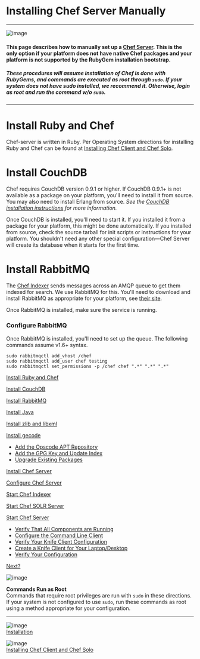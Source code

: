 Installing Chef Server Manually
===============================

  

* * * * *

![image](../attachments/18645213/19005524.png)

#### This page describes how to manually set up a [Chef Server](Chef%20Server.html "Chef Server"). This is the only option if your platform does not have native Chef packages and your platform is not supported by the RubyGem installation bootstrap.

##### These procedures will assume installation of Chef is done with RubyGems, and commands are executed as root through `sudo`. If your system does not have sudo installed, we recommend it. Otherwise, login as root and run the command w/o `sudo`.

* * * * *

Install Ruby and Chef
=====================

Chef-server is written in Ruby. Per Operating System directions for
installing Ruby and Chef can be found at [Installing Chef Client and
Chef
Solo](Installing%20Chef%20Client%20and%20Chef%20Solo.html "Installing Chef Client and Chef Solo").

Install CouchDB
===============

Chef requires CouchDB version 0.9.1 or higher. If CouchDB 0.9.1+ is not
available as a package on your platform, you'll need to install it from
source. You may also need to install Erlang from source. *See the
[CouchDB installation
instructions](http://wiki.apache.org/couchdb/Installation) for more
information.*

Once CouchDB is installed, you'll need to start it. If you installed it
from a package for your platform, this might be done automatically. If
you installed from source, check the source tarball for init scripts or
instructions for your platform. You shouldn't need any other special
configuration—Chef Server will create its database when it starts for
the first time.

Install RabbitMQ
================

The [Chef Indexer](Chef%20Indexer.html "Chef Indexer") sends messages
across an AMQP queue to get them indexed for search. We use RabbitMQ for
this. You'll need to download and install RabbitMQ as appropriate for
your platform, see [their site](http://www.rabbitmq.com/).

Once RabbitMQ is installed, make sure the service is running.

### Configure RabbitMQ

Once RabbitMQ is installed, you'll need to set up the queue. The
following commands assume v1.6+ syntax.

    sudo rabbitmqctl add_vhost /chef
    sudo rabbitmqctl add_user chef testing
    sudo rabbitmqctl set_permissions -p /chef chef ".*" ".*" ".*"

  

[Install Ruby and
Chef](#InstallingChefServerManually-InstallRubyandChef)

[Install CouchDB](#InstallingChefServerManually-InstallCouchDB)

[Install RabbitMQ](#InstallingChefServerManually-InstallRabbitMQ)

[Install Java](#InstallingChefServerManually-InstallJava)

[Install zlib and
libxml](#InstallingChefServerManually-Installzlibandlibxml)

[Install gecode](#InstallingChefServerManually-Installgecode)

-   [Add the Opscode APT
    Repository](#InstallingChefServerManually-AddtheOpscodeAPTRepository)
-   [Add the GPG Key and Update
    Index](#InstallingChefServerManually-AddtheGPGKeyandUpdateIndex)
-   [Upgrade Existing
    Packages](#InstallingChefServerManually-UpgradeExistingPackages)

[Install Chef Server](#InstallingChefServerManually-InstallChefServer)

[Configure Chef
Server](#InstallingChefServerManually-ConfigureChefServer)

[Start Chef Indexer](#InstallingChefServerManually-StartChefIndexer)

[Start Chef SOLR
Server](#InstallingChefServerManually-StartChefSOLRServer)

[Start Chef Server](#InstallingChefServerManually-StartChefServer)

-   [Verify That All Components are
    Running](#InstallingChefServerManually-VerifyThatAllComponentsareRunning)
-   [Configure the Command Line
    Client](#InstallingChefServerManually-ConfiguretheCommandLineClient)
-   [Verify Your Knife Client
    Configuration](#InstallingChefServerManually-VerifyYourKnifeClientConfiguration)
-   [Create a Knife Client for Your
    Laptop/Desktop](#InstallingChefServerManually-CreateaKnifeClientforYourLaptop%2FDesktop)
-   [Verify Your
    Configuration](#InstallingChefServerManually-VerifyYourConfiguration)

[Next?](#InstallingChefServerManually-Next%3F)

  

![image](images/icons/emoticons/warning.gif)

**Commands Run as Root**  
Commands that require root privileges are run with `sudo` in these
directions. If your system is not configured to use `sudo`, run these
commands as root using a method appropriate for your configuration.

* * * * *

![image](../attachments/18645213/21463084.png)   
[Installation](Installation.html "Installation")

![image](../attachments/18645213/21463083.png)   
[Installing Chef Client and Chef
Solo](Installing%20Chef%20Client%20and%20Chef%20Solo.html "Installing Chef Client and Chef Solo")

  
  

  
